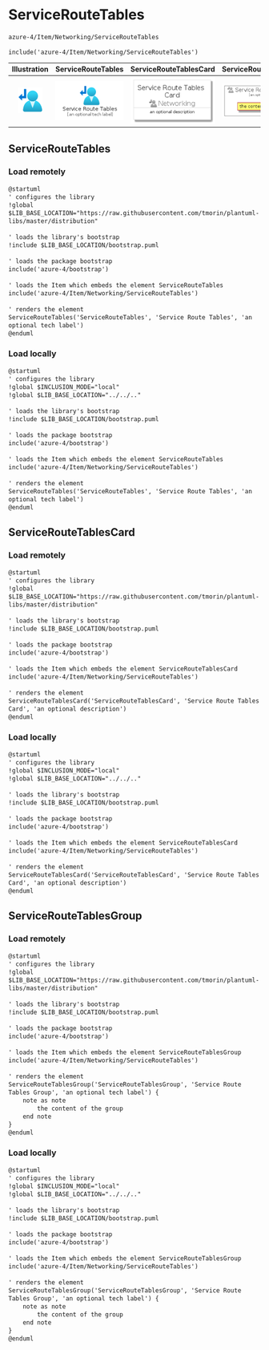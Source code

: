 # ServiceRouteTables


```text
azure-4/Item/Networking/ServiceRouteTables
```

```text
include('azure-4/Item/Networking/ServiceRouteTables')
```



| Illustration | ServiceRouteTables | ServiceRouteTablesCard | ServiceRouteTablesGroup |
| :---: | :---: | :---: | :---: |
| ![illustration for Illustration](../../../azure-4/Item/Networking/ServiceRouteTables.png) | ![illustration for ServiceRouteTables](../../../azure-4/Item/Networking/ServiceRouteTables.Local.png) | ![illustration for ServiceRouteTablesCard](../../../azure-4/Item/Networking/ServiceRouteTablesCard.Local.png) | ![illustration for ServiceRouteTablesGroup](../../../azure-4/Item/Networking/ServiceRouteTablesGroup.Local.png) |




## ServiceRouteTables

### Load remotely
```plantuml
@startuml
' configures the library
!global $LIB_BASE_LOCATION="https://raw.githubusercontent.com/tmorin/plantuml-libs/master/distribution"

' loads the library's bootstrap
!include $LIB_BASE_LOCATION/bootstrap.puml

' loads the package bootstrap
include('azure-4/bootstrap')

' loads the Item which embeds the element ServiceRouteTables
include('azure-4/Item/Networking/ServiceRouteTables')

' renders the element
ServiceRouteTables('ServiceRouteTables', 'Service Route Tables', 'an optional tech label')
@enduml
```

### Load locally
```plantuml
@startuml
' configures the library
!global $INCLUSION_MODE="local"
!global $LIB_BASE_LOCATION="../../.."

' loads the library's bootstrap
!include $LIB_BASE_LOCATION/bootstrap.puml

' loads the package bootstrap
include('azure-4/bootstrap')

' loads the Item which embeds the element ServiceRouteTables
include('azure-4/Item/Networking/ServiceRouteTables')

' renders the element
ServiceRouteTables('ServiceRouteTables', 'Service Route Tables', 'an optional tech label')
@enduml
```

## ServiceRouteTablesCard

### Load remotely
```plantuml
@startuml
' configures the library
!global $LIB_BASE_LOCATION="https://raw.githubusercontent.com/tmorin/plantuml-libs/master/distribution"

' loads the library's bootstrap
!include $LIB_BASE_LOCATION/bootstrap.puml

' loads the package bootstrap
include('azure-4/bootstrap')

' loads the Item which embeds the element ServiceRouteTablesCard
include('azure-4/Item/Networking/ServiceRouteTables')

' renders the element
ServiceRouteTablesCard('ServiceRouteTablesCard', 'Service Route Tables Card', 'an optional description')
@enduml
```

### Load locally
```plantuml
@startuml
' configures the library
!global $INCLUSION_MODE="local"
!global $LIB_BASE_LOCATION="../../.."

' loads the library's bootstrap
!include $LIB_BASE_LOCATION/bootstrap.puml

' loads the package bootstrap
include('azure-4/bootstrap')

' loads the Item which embeds the element ServiceRouteTablesCard
include('azure-4/Item/Networking/ServiceRouteTables')

' renders the element
ServiceRouteTablesCard('ServiceRouteTablesCard', 'Service Route Tables Card', 'an optional description')
@enduml
```

## ServiceRouteTablesGroup

### Load remotely
```plantuml
@startuml
' configures the library
!global $LIB_BASE_LOCATION="https://raw.githubusercontent.com/tmorin/plantuml-libs/master/distribution"

' loads the library's bootstrap
!include $LIB_BASE_LOCATION/bootstrap.puml

' loads the package bootstrap
include('azure-4/bootstrap')

' loads the Item which embeds the element ServiceRouteTablesGroup
include('azure-4/Item/Networking/ServiceRouteTables')

' renders the element
ServiceRouteTablesGroup('ServiceRouteTablesGroup', 'Service Route Tables Group', 'an optional tech label') {
    note as note
        the content of the group
    end note
}
@enduml
```

### Load locally
```plantuml
@startuml
' configures the library
!global $INCLUSION_MODE="local"
!global $LIB_BASE_LOCATION="../../.."

' loads the library's bootstrap
!include $LIB_BASE_LOCATION/bootstrap.puml

' loads the package bootstrap
include('azure-4/bootstrap')

' loads the Item which embeds the element ServiceRouteTablesGroup
include('azure-4/Item/Networking/ServiceRouteTables')

' renders the element
ServiceRouteTablesGroup('ServiceRouteTablesGroup', 'Service Route Tables Group', 'an optional tech label') {
    note as note
        the content of the group
    end note
}
@enduml
```

